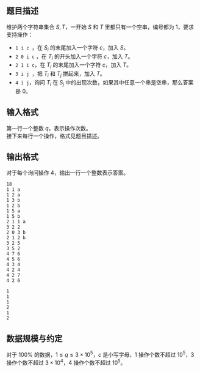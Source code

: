 ## 题目描述

维护两个字符串集合 $S,T$，一开始 $S$ 和 $T$ 里都只有一个空串，编号都为 $1$，要求支持操作：

- `1 i c `，在 $S_i$ 的末尾加入一个字符 $c$，加入 $S$。
- `2 0 i c` ，在 $T_i$ 的开头加入一个字符 $c$，加入 $T$。
- `2 1 i c`，在 $T_i$ 的末尾加入一个字符 $c$，加入 $T$。
- `3 i j `，把 $T_i$ 和 $T_j$ 拼起来，加入 $T$。
- `4 i j`，询问 $T_i$ 在 $S_j$ 中的出现次数，如果其中任意一个串是空串，那么答案是 $0$。

## 输入格式

第一行一个整数 $q$，表示操作次数。  
接下来每行一个操作，格式见题目描述。

## 输出格式

对于每个询问操作 $4$，输出一行一个整数表示答案。

```input1
18
1 1 a
1 2 a
1 3 b
1 2 b
1 5 a
1 5 b
2 1 1 a
3 2 2
2 0 3 b
2 1 2 b
3 2 5
3 5 2
4 7 6
4 5 6
4 3 4
4 2 4
4 2 7
4 2 6
```

```output1
1
1
1
2
1
2
```

## 数据规模与约定

对于 $100\%$ 的数据，$1\leq q\leq 3\times 10^5$，$c$ 是小写字母，$1$ 操作个数不超过 $10^5$，$3$ 操作个数不超过 $3\times 10^4$，$4$ 操作个数不超过 $10^5$。